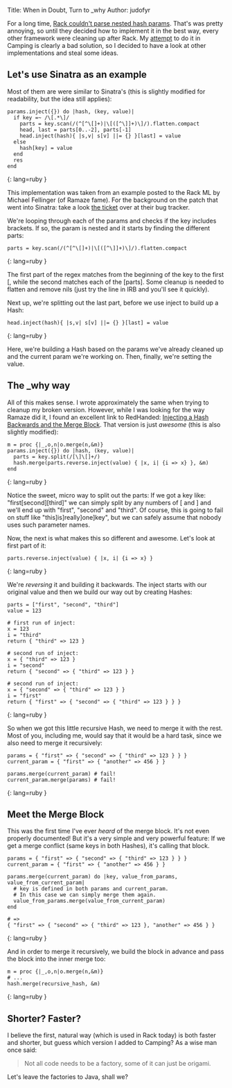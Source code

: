 Title: When in Doubt, Turn to _why
Author: judofyr

For a long time, [Rack couldn't parse nested hash params][nested-fail].
That's  was pretty annoying, so until they decided how to implement it in
the best way, every other framework were cleaning up after Rack. My
[attempt][camping-fail] to do it in Camping is clearly a bad solution, so I
decided to have a look at other implementations and steal some ideas.

## Let's use Sinatra as an example

Most of them are were similar to Sinatra's (this is slightly modified for
readability, but the idea still applies):

    params.inject({}) do |hash, (key, value)|
      if key =~ /\[.*\]/
        parts = key.scan(/(^[^\[]+)|\[([^\]]+)\]/).flatten.compact
        head, last = parts[0..-2], parts[-1]
        head.inject(hash){ |s,v| s[v] ||= {} }[last] = value
      else
        hash[key] = value
      end
      res
    end   
{: lang=ruby }

This implementation was taken from an example posted to the Rack ML by 
Michael Fellinger (of Ramaze fame). For the background on the patch that
went into Sinatra: take a look [the ticket][sinatra-ticket] over at their
bug tracker.

We're looping through each of the params and checks if the key includes
brackets. If so, the param is nested and it starts by finding the different
parts:

    parts = key.scan(/(^[^\[]+)|\[([^\]]+)\]/).flatten.compact
{: lang=ruby }

The first part of the regex matches from the beginning of the key to the first
\[, while the second matches each of the \[parts\]. Some cleanup is needed to
flatten and remove nils (just try the line in IRB and you'll see it quickly).

Next up, we're splitting out the last part, before we use inject to build up a
Hash:

    head.inject(hash){ |s,v| s[v] ||= {} }[last] = value  
{: lang=ruby }

Here, we're building a Hash based on the params we've already cleaned up
and the current param we're working on. Then, finally, we're setting the
value.

## The \_why way

All of this makes sense. I wrote approximately the same when trying to
cleanup my broken version. However, while I was looking for the way Ramaze
did it, I found an excellent link to RedHanded: [Injecting a Hash Backwards
and the Merge Block][why-win]. That version is just *awesome* (this is also
slightly modified):

    m = proc {|_,o,n|o.merge(n,&m)}
    params.inject({}) do |hash, (key, value)|
      parts = key.split(/[\]\[]+/)
      hash.merge(parts.reverse.inject(value) { |x, i| {i => x} }, &m) 
    end    
{: lang=ruby }

Notice the sweet, micro way to split out the parts: If we got a key like:
"first\[second\]\[third\]" we can simply split by any numbers of \[ and \]
and we'll end up with "first", "second" and "third". Of course, this is
going to fail on stuff like "this\]is\]really\]one\]key", but we can safely
assume that nobody uses such parameter names.


Now, the next is what makes this so different and awesome. Let's look at
first part of it:

    parts.reverse.inject(value) { |x, i| {i => x} }
{: lang=ruby }

We're *reversing* it and building it backwards. The inject starts with our
original value and then we build our way out by creating Hashes:

    parts = ["first", "second", "third"]
    value = 123

    # first run of inject:
    x = 123
    i = "third"
    return { "third" => 123 }

    # second run of inject:
    x = { "third" => 123 }
    i = "second"
    return { "second" => { "third" => 123 } }

    # second run of inject:
    x = { "second" => { "third" => 123 } }
    i = "first"
    return { "first" => { "second" => { "third" => 123 } } }
{: lang=ruby }

So when we got this little recursive Hash, we need to merge it with the
rest. Most of you, including me, would say that it would be a hard task,
since we also need to merge it recursively:

    params = { "first" => { "second" => { "third" => 123 } } }
    current_param = { "first" => { "another" => 456 } }

    params.merge(current_param) # fail!
    current_param.merge(params) # fail!
{: lang=ruby }

## Meet the Merge Block

This was the first time I've ever _heard_ of the merge block. It's not even
properly documented! But it's a very simple and very powerful feature: If
we get a merge conflict (same keys in both Hashes), it's calling that
block.

    params = { "first" => { "second" => { "third" => 123 } } }
    current_param = { "first" => { "another" => 456 } }

    params.merge(current_param) do |key, value_from_params, value_from_current_param|
      # key is defined in both params and current_param.
      # In this case we can simply merge them again.
      value_from_params.merge(value_from_current_param)
    end

    # =>
    { "first" => { "second" => { "third" => 123 }, "another" => 456 } }
{: lang=ruby }

And in order to merge it recursively, we build the block in advance and
pass the block into the inner merge too:

    m = proc {|_,o,n|o.merge(n,&m)}
    # ...
    hash.merge(recursive_hash, &m) 
{: lang=ruby }

## Shorter? Faster?

I believe the first, natural way (which is used in Rack today) is both
faster and shorter, but guess which version I added to Camping? As a
wise man once said:

> Not all code needs to be a factory, some of it can just be origami.

Let's leave the factories to Java, shall we?

[nested-fail]: http://groups.google.com/group/rack-devel/browse_thread/thread/1a9b8dc431bff499
[camping-fail]: http://github.com/camping/camping/commit/95d2262c#L0R416
[why-win]: http://redhanded.hobix.com/inspect/injectingAHashBackwardsAndTheMergeBlock.html
[sinatra-ticket]: http://sinatra.lighthouseapp.com/projects/9779/tickets/70
[origami]: http://www.mail-archive.com/camping-list@rubyforge.org/msg00548.html

